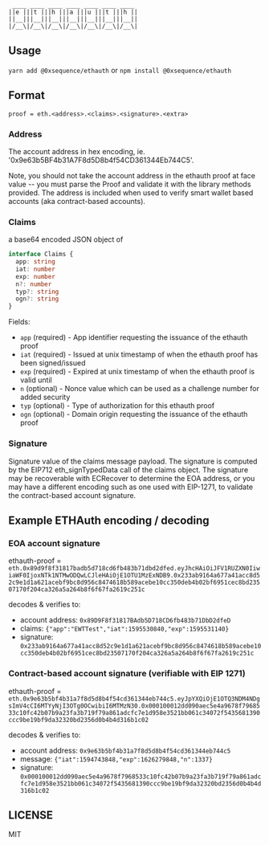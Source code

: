 ```
 ____ ____ ____ ____ ____ ____ ____
||e |||t |||h |||a |||u |||t |||h ||
||__|||__|||__|||__|||__|||__|||__||
|/__\|/__\|/__\|/__\|/__\|/__\|/__\|
```

## Usage

`yarn add @0xsequence/ethauth` or `npm install @0xsequence/ethauth`



## Format

`proof = eth.<address>.<claims>.<signature>.<extra>`


### Address

The account address in hex encoding, ie. '0x9e63b5BF4b31A7F8d5D8b4f54CD361344Eb744C5'.

Note, you should not take the account address in the ethauth proof at face value -- you must parse the Proof
and validate it with the library methods provided. The address is included when used to verify
smart wallet based accounts (aka contract-based accounts).


### Claims

a base64 encoded JSON object of

```typescript
interface Claims {
  app: string
  iat: number
  exp: number
  n?: number
  typ?: string
  ogn?: string
}
```

Fields:

  * `app` (required) - App identifier requesting the issuance of the ethauth proof
  * `iat` (required) - Issued at unix timestamp of when the ethauth proof has been signed/issued
  * `exp` (required) - Expired at unix timestamp of when the ethauth proof is valid until
  * `n` (optional) - Nonce value which can be used as a challenge number for added security
  * `typ` (optional) - Type of authorization for this ethauth proof
  * `ogn` (optional) - Domain origin requesting the issuance of the ethauth proof


### Signature

Signature value of the claims message payload. The signature is computed by the EIP712
eth_signTypedData call of the claims object. The signature may be recoverable with ECRecover to
determine the EOA address, or you may have a different encoding such as one used with EIP-1271,
to validate the contract-based account signature.



## Example ETHAuth encoding / decoding

### EOA account signature

ethauth-proof = `eth.0x89d9f8f31817badb5d718cd6fb483b71dbd2dfed.eyJhcHAiOiJFV1RUZXN0IiwiaWF0IjoxNTk1NTMwODQwLCJleHAiOjE1OTU1MzExNDB9.0x233ab9164a677a41acc8d52c9e1d1a621acebf9bc8d956c8474618b589acebe10cc350deb4b02bf6951cec8bd23507170f204ca326a5a264b8f6f67fa2619c251c`

decodes & verifies to:
  * account address: `0x89D9F8f31817BAdb5D718CD6fb483b71DbD2dfeD`
  * claims: `{"app":"EWTTest","iat":1595530840,"exp":1595531140}`
  * signature: `0x233ab9164a677a41acc8d52c9e1d1a621acebf9bc8d956c8474618b589acebe10cc350deb4b02bf6951cec8bd23507170f204ca326a5a264b8f6f67fa2619c251c`


### Contract-based account signature (verifiable with EIP 1271)

ethauth-proof = `eth.0x9e63b5bf4b31a7f8d5d8b4f54cd361344eb744c5.eyJpYXQiOjE1OTQ3NDM4NDgsImV4cCI6MTYyNjI3OTg0OCwibiI6MTMzN30.0x000100012dd090aec5e4a9678f7968533c10fc42b07b9a23fa3b719f79a861adcfc7e1d958e3521bb061c34072f5435681390ccc9be19bf9da32320bd2356d0b4b4d316b1c02`

decodes & verifies to:
  * account address: `0x9e63b5bf4b31a7f8d5d8b4f54cd361344eb744c5`
  * message: `{"iat":1594743848,"exp":1626279848,"n":1337}`
  * signature: `0x000100012dd090aec5e4a9678f7968533c10fc42b07b9a23fa3b719f79a861adcfc7e1d958e3521bb061c34072f5435681390ccc9be19bf9da32320bd2356d0b4b4d316b1c02`


## LICENSE

MIT

